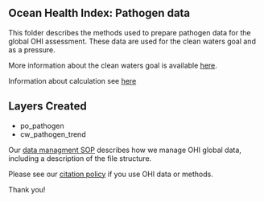 ## Ocean Health Index: Pathogen data 

This folder describes the methods used to prepare pathogen data for the global OHI assessment.  These data are used for the clean waters goal and as a pressure.

More information about the clean waters goal is available [here](https://oceanhealthindex.org/images/htmls/Supplement.html#65_Clean_waters).


Information about calculation see [here](http://ohi-science.org/ohiprep_v2023/globalprep/prs_cw_pathogen/v2023/cw_sanitation_data_prep.html)


## Layers Created
* po_pathogen
* cw_pathogen_trend


Our [data managment SOP](https://rawgit.com/OHI-Science/ohiprep/master/src/dataOrganization_SOP.html) describes how we manage OHI global data, including a description of the file structure.

Please see our [citation policy](https://oceanhealthindex.org/global-scores/data-download/) if you use OHI data or methods.

Thank you!

